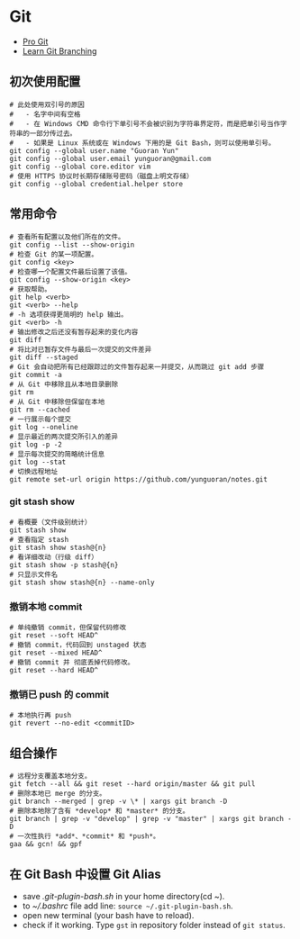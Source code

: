 # Git

- [Pro Git](https://git-scm.com/book/zh/v2)
- [Learn Git Branching](https://learngitbranching.js.org/?locale=zh_CN)

## 初次使用配置

```shell
# 此处使用双引号的原因
#   - 名字中间有空格
#   - 在 Windows CMD 命令行下单引号不会被识别为字符串界定符，而是把单引号当作字符串的一部分传过去。
#   - 如果是 Linux 系统或在 Windows 下用的是 Git Bash，则可以使用单引号。
git config --global user.name "Guoran Yun"
git config --global user.email yunguoran@gmail.com
git config --global core.editor vim
# 使用 HTTPS 协议时长期存储账号密码（磁盘上明文存储）
git config --global credential.helper store
```

## 常用命令

```shell
# 查看所有配置以及他们所在的文件。
git config --list --show-origin
# 检查 Git 的某一项配置。
git config <key>
# 检查哪一个配置文件最后设置了该值。
git config --show-origin <key>
# 获取帮助。
git help <verb>
git <verb> --help
# -h 选项获得更简明的 help 输出。
git <verb> -h
# 输出修改之后还没有暂存起来的变化内容
git diff
# 将比对已暂存文件与最后一次提交的文件差异
git diff --staged
# Git 会自动把所有已经跟踪过的文件暂存起来一并提交，从而跳过 git add 步骤
git commit -a
# 从 Git 中移除且从本地目录删除
git rm
# 从 Git 中移除但保留在本地
git rm --cached
# 一行展示每个提交
git log --oneline
# 显示最近的两次提交所引入的差异
git log -p -2
# 显示每次提交的简略统计信息
git log --stat
# 切换远程地址
git remote set-url origin https://github.com/yunguoran/notes.git
```

### git stash show

```shell
# 看概要（文件级别统计）
git stash show
# 查看指定 stash
git stash show stash@{n}
# 看详细改动（行级 diff）
git stash show -p stash@{n}
# 只显示文件名
git stash show stash@{n} --name-only
```

### 撤销本地 commit

```shell
# 单纯撤销 commit，但保留代码修改
git reset --soft HEAD^
# 撤销 commit，代码回到 unstaged 状态
git reset --mixed HEAD^
# 撤销 commit 并 彻底丢掉代码修改。
git reset --hard HEAD^
```

### 撤销已 push 的 commit

```shell
# 本地执行再 push
git revert --no-edit <commitID>
```

## 组合操作

```shell
# 远程分支覆盖本地分支。
git fetch --all && git reset --hard origin/master && git pull
# 删除本地已 merge 的分支。
git branch --merged | grep -v \* | xargs git branch -D
# 删除本地除了含有 *develop* 和 *master* 的分支。
git branch | grep -v "develop" | grep -v "master" | xargs git branch -D
# 一次性执行 *add*、*commit* 和 *push*。
gaa && gcn! && gpf
```

## 在 Git Bash 中设置 Git Alias

- save *.git-plugin-bash.sh* in your home directory(cd ~).
- to *~/.bashrc* file add line: `source ~/.git-plugin-bash.sh`.
- open new terminal (your bash have to reload).
- check if it working. Type `gst` in repository folder instead of `git status`.

